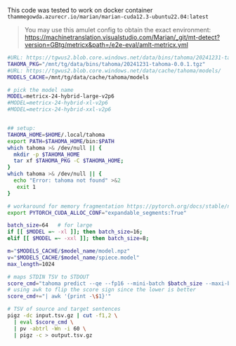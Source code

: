 This code was tested to work on docker container `thammegowda.azurecr.io/marian/marian-cuda12.3-ubuntu22.04:latest`

> You may use this amulet config to obtain the exact environment: https://machinetranslation.visualstudio.com/Marian/_git/mt-detect?version=GBtg/metricx&path=/e2e-eval/amlt-metricx.yml


```bash
#URL: https://tgwus2.blob.core.windows.net/data/bins/tahoma/20241231-tahoma-0.0.1.tgz
TAHOMA_PKG="/mnt/tg/data/bins/tahoma/20241231-tahoma-0.0.1.tgz"
#URL: https://tgwus2.blob.core.windows.net/data/cache/tahoma/models/
MODELS_CACHE=/mnt/tg/data/cache/tahoma/models

# pick the model name
MODEL=metricx-24-hybrid-large-v2p6
#MODEL=metricx-24-hybrid-xl-v2p6
#MODEL=metricx-24-hybrid-xxl-v2p6


## setup:
TAHOMA_HOME=$HOME/.local/tahoma
export PATH=$TAHOMA_HOME/bin:$PATH
which tahoma >& /dev/null || {
  mkdir -p $TAHOMA_HOME
  tar xf $TAHOMA_PKG -C $TAHOMA_HOME;
}
which tahoma >& /dev/null || {
  echo "Error: tahoma not found" >&2
   exit 1
}

# workaround for memory fragmentation https://pytorch.org/docs/stable/notes/cuda.html#optimizing-memory-usage-with-pytorch-cuda-alloc-conf
export PYTORCH_CUDA_ALLOC_CONF="expandable_segments:True"

batch_size=64   # for large
if [[ $MODEL =~ -xl ]]; then batch_size=16;
elif [[ $MODEL =~ -xxl ]]; then batch_size=8;

m="$MODELS_CACHE/$model_name/model.npz"
v="$MODELS_CACHE/$model_name/spiece.model"
max_length=1024

# maps STDIN TSV to STDOUT
score_cmd="tahoma predict --qe --fp16 --mini-batch $batch_size --maxi-batch 100 --max-length $max_length -m $m -v $v"
# using awk to flip the score sign since the lower is better
score_cmd+="| awk '{print -\$1}'"

# TSV of source and target sentences
pigz -dc input.tsv.gz | cut -f1,2 \
  | eval $score_cmd \
  | pv -abtrl -Wn -i 60 \
  | pigz -c > output.tsv.gz

```